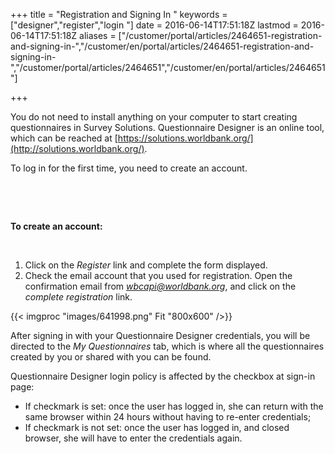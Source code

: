 ﻿+++
title = "Registration and Signing In "
keywords = ["designer","register","login "]
date = 2016-06-14T17:51:18Z
lastmod = 2016-06-14T17:51:18Z
aliases = ["/customer/portal/articles/2464651-registration-and-signing-in-","/customer/en/portal/articles/2464651-registration-and-signing-in-","/customer/portal/articles/2464651","/customer/en/portal/articles/2464651"]

+++

You do not need to install anything on your computer to start creating
questionnaires in Survey Solutions. Questionnaire Designer is an online
tool, which can be reached
at [https://solutions.worldbank.org/](http://solutions.worldbank.org/).

  
To log in for the first time, you need to create an account.   
  
 

 

**To create an account:**  
  
 

1.  Click on the *Register* link and complete the form displayed.
2.  Check the email account that you used for registration. Open the
    confirmation email from *wbcapi@worldbank.org*, and click on the
    *complete registration* link.

{{< imgproc "images/641998.png" Fit "800x600" />}}

  
After signing in with your Questionnaire Designer credentials, you will
be directed to the *My Questionnaires* tab, which is where all the
questionnaires created by you or shared with you can be found.    
  
Questionnaire Designer login policy is affected by the checkbox at
sign-in page:

-   If checkmark is set: once the user has logged in, she can return
    with the same browser within 24 hours without having to re-enter
    credentials;
-   If checkmark is not set: once the user has logged in, and closed
    browser, she will have to enter the credentials again.

